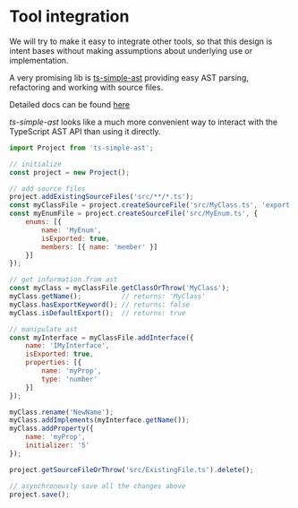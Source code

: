 # Tool integration

We will try to make it easy to integrate other tools, so that this design is intent bases without making assumptions about underlying use or implementation.

A very promising lib is [ts-simple-ast](https://github.com/dsherret/ts-simple-ast) providing easy AST parsing, refactoring and working with source files.

Detailed docs can be found [here](https://dsherret.github.io/ts-simple-ast/)

*ts-simple-ast* looks like a much more convenient way to interact with the TypeScript AST API than using it directly.

```js
import Project from 'ts-simple-ast';

// initialize
const project = new Project();

// add source files
project.addExistingSourceFiles('src/**/*.ts');
const myClassFile = project.createSourceFile('src/MyClass.ts', 'export class MyClass {}');
const myEnumFile = project.createSourceFile('src/MyEnum.ts', {
    enums: [{
        name: 'MyEnum',
        isExported: true,
        members: [{ name: 'member' }]
    }]
});

// get information from ast
const myClass = myClassFile.getClassOrThrow('MyClass');
myClass.getName();          // returns: 'MyClass'
myClass.hasExportKeyword(); // returns: false
myClass.isDefaultExport();  // returns: true

// manipulate ast
const myInterface = myClassFile.addInterface({
    name: 'IMyInterface',
    isExported: true,
    properties: [{
        name: 'myProp',
        type: 'number'
    }]
});

myClass.rename('NewName');
myClass.addImplements(myInterface.getName());
myClass.addProperty({
    name: 'myProp',
    initializer: '5'
});

project.getSourceFileOrThrow('src/ExistingFile.ts').delete();

// asynchronously save all the changes above
project.save();
```
